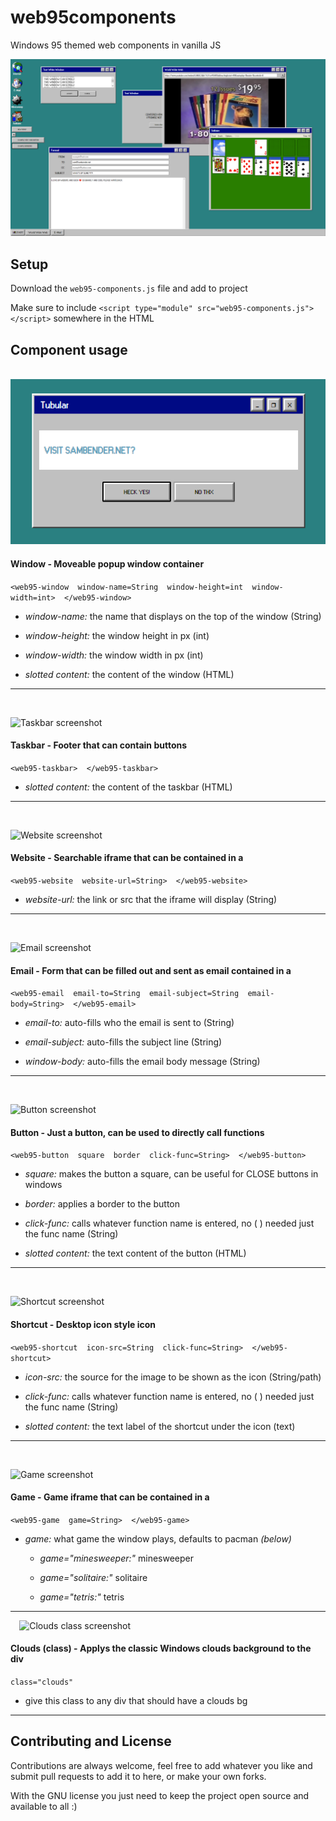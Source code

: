 
# web95components

Windows 95 themed web components in vanilla JS

![Demo screenshot](https://github.com/ssambender/web95components/blob/main/demoScreenshot.png?raw=true)

## Setup

Download the ```web95-components.js``` file and add to project

Make sure to include ```<script type="module" src="web95-components.js"></script>``` somewhere in the HTML
## Component usage

⠀
![Window screenshot](https://github.com/ssambender/web95components/blob/main/windowScreenshot.png?raw=true)

#### Window - Moveable popup window container 

```<web95-window  window-name=String  window-height=int  window-width=int>  </web95-window>```
  - *window-name:* the name that displays on the top of the window (String)

  - *window-height:* the window height in px (int)

  - *window-width:* the window width in px (int)

  - *slotted content:* the content of the window (HTML)

---  
⠀

![Taskbar screenshot](https://github.com/ssambender/web95components/blob/main/taskbarScreenshot.png?raw=true)

#### Taskbar - Footer that can contain buttons 

```<web95-taskbar>  </web95-taskbar>```


  - *slotted content:* the content of the taskbar (HTML)


---  
⠀

![Website screenshot](https://github.com/ssambender/web95components/blob/main/websiteScreenshot.png?raw=true)

#### Website - Searchable iframe that can be contained in a <web95-window>

```<web95-website  website-url=String>  </web95-website>```
  - *website-url:* the link or src that the iframe will display (String)


---  
⠀

![Email screenshot](https://github.com/ssambender/web95components/blob/main/emailScreenshot.png?raw=true)

#### Email - Form that can be filled out and sent as email contained in a <web95-window>

```<web95-email  email-to=String  email-subject=String  email-body=String>  </web95-email>```
  - *email-to:* auto-fills who the email is sent to (String)

  - *email-subject:* auto-fills the subject line (String)

  - *window-body:* auto-fills the email body message (String)


---  
⠀

![Button screenshot](https://github.com/ssambender/web95components/blob/main/buttonScreenshot.png?raw=true)

#### Button - Just a button, can be used to directly call functions

```<web95-button  square  border  click-func=String>  </web95-button>```
  - *square:* makes the button a square, can be useful for CLOSE buttons in windows

  - *border:* applies a border to the button

  - *click-func:* calls whatever function name is entered, no ( ) needed just the func name (String)

  - *slotted content:* the text content of the button (HTML)


  ---  
⠀

![Shortcut screenshot](https://github.com/ssambender/web95components/blob/main/shortcutScreenshot.png?raw=true)

#### Shortcut - Desktop icon style <a> icon 

```<web95-shortcut  icon-src=String  click-func=String>  </web95-shortcut>```
  - *icon-src:* the source for the image to be shown as the icon (String/path)

  - *click-func:* calls whatever function name is entered, no ( ) needed just the func name (String)

  - *slotted content:* the text label of the shortcut under the icon (text)

---  
⠀

![Game screenshot](https://github.com/ssambender/web95components/blob/main/gameScreenshot.png?raw=true)

#### Game - Game iframe that can be contained in a <web95-window>

```<web95-game  game=String>  </web95-game>```
  - *game:* what game the window plays, defaults to pacman *(below)*

    - *game="minesweeper:"* minesweeper

    - *game="solitaire:"* solitaire

    - *game="tetris:"* tetris

---  
⠀
![Clouds class screenshot](https://github.com/ssambender/web95components/blob/main/cloudsScreenshot.png?raw=true)

#### Clouds (class) - Applys the classic Windows clouds background to the div

```class="clouds"```
  - give this class to any div that should have a clouds bg

  ---  
## Contributing and License

Contributions are always welcome, feel free to add whatever you like and submit pull requests to add it to here, or make your own forks.

With the GNU license you just need to keep the project open source and available to all :)
